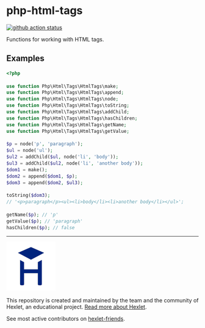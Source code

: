 # php-html-tags

[![github action status](https://github.com/hexlet-components/php-html-tags/workflows/PHP%20CI/badge.svg)](../../actions)

Functions for working with HTML tags.

## Examples

```php
<?php

use function Php\Html\Tags\HtmlTags\make;
use function Php\Html\Tags\HtmlTags\append;
use function Php\Html\Tags\HtmlTags\node;
use function Php\Html\Tags\HtmlTags\toString;
use function Php\Html\Tags\HtmlTags\addChild;
use function Php\Html\Tags\HtmlTags\hasChildren;
use function Php\Html\Tags\HtmlTags\getName;
use function Php\Html\Tags\HtmlTags\getValue;

$p = node('p', 'paragraph');
$ul = node('ul');
$ul2 = addChild($ul, node('li', 'body'));
$ul3 = addChild($ul2, node('li', 'another body'));
$dom1 = make();
$dom2 = append($dom1, $p);
$dom3 = append($dom2, $ul3);

toString($dom3);
// '<p>paragraph</p><ul><li>body</li><li>another body</li></ul>';

getName($p); // 'p'
getValue($p); // 'paragraph'
hasChildren($p); // false
```

---

[![Hexlet Ltd. logo](https://raw.githubusercontent.com/Hexlet/assets/master/images/hexlet_logo128.png)](https://hexlet.io/pages/about?utm_source=github&utm_medium=link&utm_campaign=php-html-tags)

This repository is created and maintained by the team and the community of Hexlet, an educational project. [Read more about Hexlet](https://hexlet.io/pages/about?utm_source=github&utm_medium=link&utm_campaign=php-html-tags).

See most active contributors on [hexlet-friends](https://friends.hexlet.io/).
